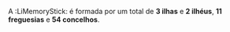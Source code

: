 A :LiMemoryStick: é formada por um total de **3 ilhas** e **2 ilhéus**, **11 freguesias** e **54 concelhos**.